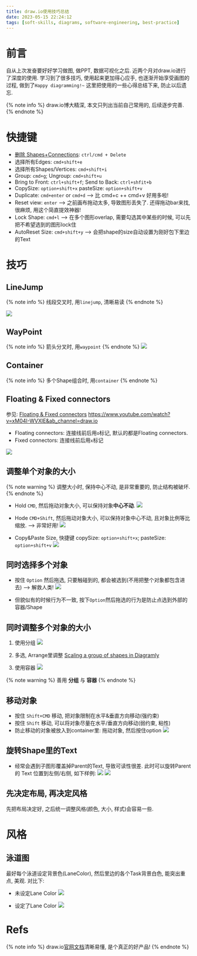 ```yaml
---
title: draw.io使用技巧总结
date: 2023-05-15 22:24:12
tags: [soft-skills, diagrams, software-engineering, best-practice]
---
```

# 前言
自从上次发奋要好好学习做图, 做PPT, 数据可视化之后. 近两个月对draw.io进行了深度的使用.
学习到了很多技巧, 使用起来更加得心应手, 也逐渐开始享受画图的过程, 做到了`Happy diagramming!~`
这里把使用的一些心得总结下来, 防止以后遗忘.

{% note info %}
draw.io博大精深, 本文只列出当前自己常用的, 后续逐步完善.
{% endnote %}

# 快捷键
- [删除 Shapes+Connections](https://www.drawio.com/doc/faq/shapes-delete-connections): `ctrl/cmd + Delete`
- 选择所有Edges: `cmd+shift+e`
- 选择所有Shapes/Vertices: `cmd+shift+i`
- Group: `cmd+g`; Ungroup: `cmd+shift+u`
- Bring to Front: `ctrl+shift+f`; Send to Back: `ctrl+shfit+b`
- CopySize: `option+shift+x`  pasteSize: `option+shift+v`
- Duplicate: `cmd+enter` or `cmd+d` --> 比 cmd+c ++ cmd+v 好用多啦!
- Reset view: `enter`  --> 之前画布拖动太多, 导致图形丢失了. 还得拖动bar来找, 很麻烦, 用这个简直提效神器!
- Lock Shape: `cmd+l` --> 在多个图形overlap, 需要勾选其中某些的时候, 可以先把不希望选到的图形lock住
- AutoReset Size: `cmd+shift+y` --> 会把shape的size自动设置为刚好包下里边的Text

# 技巧
## LineJump
{% note info %}
线段交叉时, 用`linejump`, 清晰易读
{% endnote %}

![](https://davywalker-bucket.oss-cn-shanghai.aliyuncs.com/img/202305152320352.png)


## WayPoint
{% note info %}
箭头分叉时, 用`waypoint`
{% endnote %}
![](https://davywalker-bucket.oss-cn-shanghai.aliyuncs.com/img/202305152325340.png)


## Container
{% note info %}
多个Shape组合时, 用`container`
{% endnote %}


## Floating & Fixed connectors
参见: [Floating & Fixed connectors](https://www.drawio.com/blog/connectors)
https://www.youtube.com/watch?v=xM04I-WVXlE&ab_channel=draw.io
- Floating connectors: 连接线前后用`o`标记, 默认的都是Floating connectors.
- Fixed connectors: 连接线前后用`x`标记

![](https://davywalker-bucket.oss-cn-shanghai.aliyuncs.com/img/202305162239974.png)

## 调整单个对象的大小
{% note warning %}
调整大小时, 保持中心不动, 是非常重要的, 防止结构被破坏. 
{% endnote %}

- Hold `CMD`, 然后拖动对象大小, 可以保持对象**中心不动**. 
![](https://davywalker-bucket.oss-cn-shanghai.aliyuncs.com/img/202305182305893.gif)

- Hode `CMD+Shift`, 然后拖动对象大小, 可以保持对象中心不动, 且对象比例等比缩放. --> 非常好用!
![](https://davywalker-bucket.oss-cn-shanghai.aliyuncs.com/img/202305182306535.gif)

- Copy&Paste Size, 快捷键 copySize: `option+shift+x`; pasteSize: `option+shift+v`
![](https://davywalker-bucket.oss-cn-shanghai.aliyuncs.com/img/202305190001415.png)

## 同时选择多个对象
- 按住 `Option` 然后拖选, 只要触碰到的, 都会被选到(不用把整个对象都包含进去) --> 解救人类!
![](https://davywalker-bucket.oss-cn-shanghai.aliyuncs.com/img/202305190008608.gif)

- 但貌似有的时候行为不一致, 按下`Option`然后拖选的行为是防止点选到外部的容器/Shape


## 同时调整多个对象的大小
1. 使用分组
![](https://davywalker-bucket.oss-cn-shanghai.aliyuncs.com/img/202305172248220.gif)

2. 多选, Arrange里调整
[Scaling a group of shapes in Diagramly](https://webapps.stackexchange.com/questions/52230/scaling-a-group-of-shapes-in-diagramly)

3. 使用容器
![](https://davywalker-bucket.oss-cn-shanghai.aliyuncs.com/img/202305172256303.gif)

{% note warning %}
善用 **分组** 与 **容器**
{% endnote %}

## 移动对象
- 按住 `Shift+CMD` 移动, 把对象限制在水平&垂直方向移动(强约束)
- 按住 `Shift` 移动, 可以将对象尽量在水平/垂直方向移动(弱约束, 粘性)
- 防止移动的对象被放入到container里: 拖动对象, 然后按住option
![](https://davywalker-bucket.oss-cn-shanghai.aliyuncs.com/img/202308162219643.gif)

## 旋转Shape里的Text
- 经常会遇到子图形覆盖掉Parent的Text, 导致可读性很差. 此时可以旋转Parent的 Text 位置到左侧/右侧, 如下样例: 
![](https://davywalker-bucket.oss-cn-shanghai.aliyuncs.com/img/202308162232737.png)
![](https://davywalker-bucket.oss-cn-shanghai.aliyuncs.com/img/202308162231340.gif)

## 先决定布局, 再决定风格
先把布局决定好, 之后统一调整风格(颜色, 大小, 样式)会容易一些.

# 风格
## 泳道图
最好每个泳道设定背景色(LaneColor), 然后里边的各个Task背景白色, 能突出重点, 美观. 对比下: 
- 未设定Lane Color
![](https://davywalker-bucket.oss-cn-shanghai.aliyuncs.com/img/202305190018059.png)

- 设定了Lane Color
![](https://davywalker-bucket.oss-cn-shanghai.aliyuncs.com/img/202305190017534.png)


# Refs
{% note info %}
draw.io[官网文档](https://drawio-app.com/blog/)清晰易懂, 是个真正的好产品!
{% endnote %}

